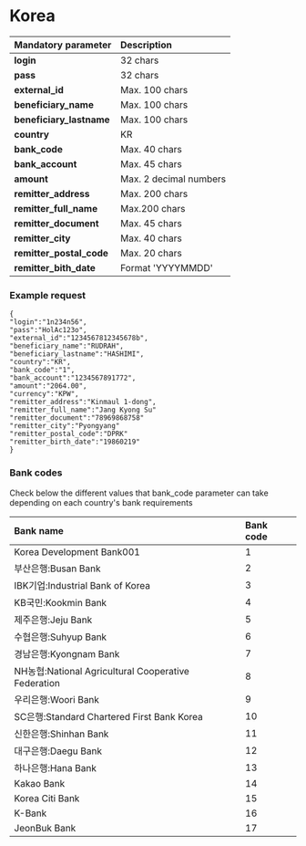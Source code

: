 # Korea

| **Mandatory parameter** | **Description** |
| :--- | :--- |
| **login** | 32 chars |
| **pass** | 32 chars |
| **external\_id** | Max. 100 chars |
| **beneficiary\_name** | Max. 100 chars |
| **beneficiary\_lastname** | Max. 100 chars |
| **country** | KR |
| **bank\_code** | Max. 40 chars |
| **bank\_account** | Max. 45 chars |
| **amount** | Max. 2 decimal numbers |
| **remitter\_address** | Max. 200 chars |
| **remitter\_full\_name** | Max.200 chars |
| **remitter\_document** | Max. 45 chars |
| **remitter\_city** | Max. 40 chars |
| **remitter\_postal\_code** | Max. 20 chars |
| **remitter\_bith\_date** | Format 'YYYYMMDD' |

### Example request

```text
{
"login":"1n234n56",
"pass":"HolAc123o",
"external_id":"1234567812345678b",
"beneficiary_name":"RUDRAH",
"beneficiary_lastname":"HASHIMI",
"country":"KR",
"bank_code":"1",
"bank_account":"1234567891772",
"amount":"2064.00",
"currency":"KPW",
"remitter_address":"Kinmaul 1-dong",
"remitter_full_name":"Jang Kyong Su"
"remitter_document":"78969868758"
"remitter_city":"Pyongyang"
"remitter_postal_code":"DPRK"
"remitter_birth_date":"19860219"
}
```



### **Bank codes**

Check below the different values that bank\_code parameter can take depending on each country's bank requirements

| **Bank name** | **Bank code** |
| :--- | :--- |
| Korea Development Bank001 | 1 |
| 부산은행:Busan Bank | 2 |
| IBK기업:Industrial Bank of Korea | 3 |
| KB국민:Kookmin Bank | 4 |
| 제주은행:Jeju Bank | 5 |
| 수협은행:Suhyup Bank | 6 |
| 경남은행:Kyongnam Bank | 7 |
| NH농협:National Agricultural Cooperative Federation | 8 |
| 우리은행:Woori Bank | 9 |
| SC은행:Standard Chartered First Bank Korea | 10 |
| 신한은행:Shinhan Bank | 11 |
| 대구은행:Daegu Bank | 12 |
| 하나은행:Hana Bank | 13 |
| Kakao Bank | 14 |
| Korea Citi Bank | 15 |
| K-Bank | 16 |
| JeonBuk Bank | 17 |


